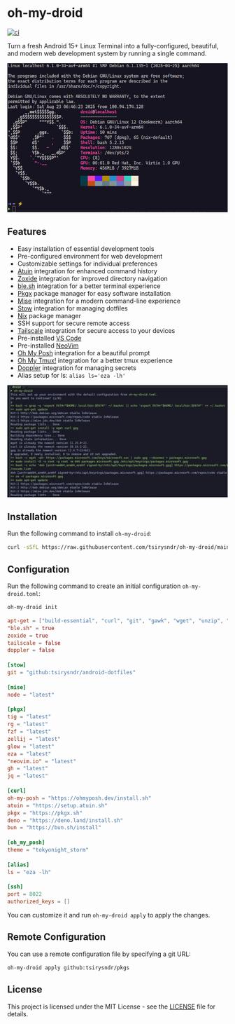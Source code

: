 # oh-my-droid
[![ci](https://github.com/tsirysndr/oh-my-droid/actions/workflows/ci.yml/badge.svg)](https://github.com/tsirysndr/oh-my-droid/actions/workflows/ci.yml)

Turn a fresh Android 15+ Linux Terminal into a fully-configured, beautiful, and modern web development system by running a single command.

![Preview](./terminal.png)

## Features
- Easy installation of essential development tools
- Pre-configured environment for web development
- Customizable settings for individual preferences
- [Atuin](https://atuin.sh/) integration for enhanced command history
- [Zoxide](https://github.com/ajeetdsouza/zoxide) integration for improved directory navigation
- [ble.sh](https://github.com/akinomyoga/ble.sh) integration for a better terminal experience
- [Pkgx](https://github.com/pkgxdev/pkgx) package manager for easy software installation
- [Mise](https://github.com/jdx/mise) integration for a modern command-line experience
- [Stow](https://www.gnu.org/software/stow) integration for managing dotfiles
- [Nix](https://github.com/NixOS/nix) package manager
- SSH support for secure remote access
- [Tailscale](https://tailscale.com/) integration for secure access to your devices
- Pre-installed [VS Code](https://code.visualstudio.com/)
- Pre-installed [NeoVim](https://neovim.io/)
- [Oh My Posh](https://ohmyposh.dev/) integration for a beautiful prompt
- [Oh My Tmux!](https://github.com/gpakosz/.tmux) integration for a better tmux experience
- [Doppler](https://www.doppler.com/) integration for managing secrets
- Alias setup for ls: `alias ls='eza -lh'`

![Preview](./preview.png)


## Installation

Run the following command to install `oh-my-droid`:

```bash
curl -sSfL https://raw.githubusercontent.com/tsirysndr/oh-my-droid/main/install.sh | bash
```

## Configuration

Run the following command to create an initial configuration `oh-my-droid.toml`:

```bash
oh-my-droid init
```

```toml
apt-get = ["build-essential", "curl", "git", "gawk", "wget", "unzip", "autoconf", "automake", "cmake", "tmux", "openssh-server", "openssh-client", "httpie", "code", "neofetch", "stow"]
"ble.sh" = true
zoxide = true
tailscale = false
doppler = false

[stow]
git = "github:tsirysndr/android-dotfiles"

[mise]
node = "latest"

[pkgx]
tig = "latest"
rg = "latest"
fzf = "latest"
zellij = "latest"
glow = "latest"
eza = "latest"
"neovim.io" = "latest"
gh = "latest"
jq = "latest"

[curl]
oh-my-posh = "https://ohmyposh.dev/install.sh"
atuin = "https://setup.atuin.sh"
pkgx = "https://pkgx.sh"
deno = "https://deno.land/install.sh"
bun = "https://bun.sh/install"

[oh_my_posh]
theme = "tokyonight_storm"

[alias]
ls = "eza -lh"

[ssh]
port = 8022
authorized_keys = []
```

You can customize it and run `oh-my-droid apply` to apply the changes.

## Remote Configuration

You can use a remote configuration file by specifying a git URL:

```bash
oh-my-droid apply github:tsirysndr/pkgs
```

## License

This project is licensed under the MIT License - see the [LICENSE](./LICENSE) file for details.